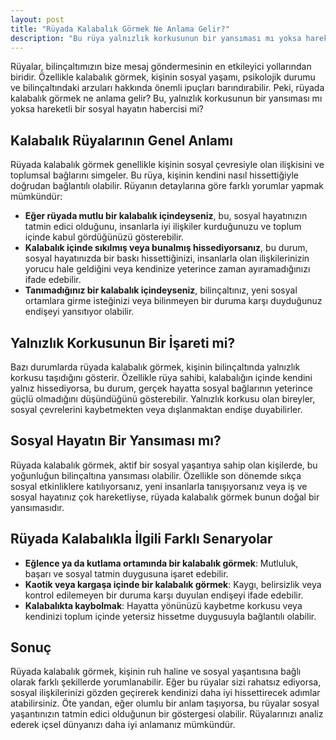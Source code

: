 ```yaml
---
layout: post
title: "Rüyada Kalabalık Görmek Ne Anlama Gelir?"
description: "Bu rüya yalnızlık korkusunun bir yansıması mı yoksa hareketli bir sosyal hayatın habercisi mi?"
---
```


Rüyalar, bilinçaltımızın bize mesaj göndermesinin en etkileyici yollarından biridir. Özellikle kalabalık görmek, kişinin sosyal yaşamı, psikolojik durumu ve bilinçaltındaki arzuları hakkında önemli ipuçları barındırabilir. Peki, rüyada kalabalık görmek ne anlama gelir? Bu, yalnızlık korkusunun bir yansıması mı yoksa hareketli bir sosyal hayatın habercisi mi?

## Kalabalık Rüyalarının Genel Anlamı

Rüyada kalabalık görmek genellikle kişinin sosyal çevresiyle olan ilişkisini ve toplumsal bağlarını simgeler. Bu rüya, kişinin kendini nasıl hissettiğiyle doğrudan bağlantılı olabilir. Rüyanın detaylarına göre farklı yorumlar yapmak mümkündür:

- **Eğer rüyada mutlu bir kalabalık içindeyseniz**, bu, sosyal hayatınızın tatmin edici olduğunu, insanlarla iyi ilişkiler kurduğunuzu ve toplum içinde kabul gördüğünüzü gösterebilir.
- **Kalabalık içinde sıkılmış veya bunalmış hissediyorsanız**, bu durum, sosyal hayatınızda bir baskı hissettiğinizi, insanlarla olan ilişkilerinizin yorucu hale geldiğini veya kendinize yeterince zaman ayıramadığınızı ifade edebilir.
- **Tanımadığınız bir kalabalık içindeyseniz**, bilinçaltınız, yeni sosyal ortamlara girme isteğinizi veya bilinmeyen bir duruma karşı duyduğunuz endişeyi yansıtıyor olabilir.

## Yalnızlık Korkusunun Bir İşareti mi?

Bazı durumlarda rüyada kalabalık görmek, kişinin bilinçaltında yalnızlık korkusu taşıdığını gösterir. Özellikle rüya sahibi, kalabalığın içinde kendini yalnız hissediyorsa, bu durum, gerçek hayatta sosyal bağlarının yeterince güçlü olmadığını düşündüğünü gösterebilir. Yalnızlık korkusu olan bireyler, sosyal çevrelerini kaybetmekten veya dışlanmaktan endişe duyabilirler.

## Sosyal Hayatın Bir Yansıması mı?

Rüyada kalabalık görmek, aktif bir sosyal yaşantıya sahip olan kişilerde, bu yoğunluğun bilinçaltına yansıması olabilir. Özellikle son dönemde sıkça sosyal etkinliklere katılıyorsanız, yeni insanlarla tanışıyorsanız veya iş ve sosyal hayatınız çok hareketliyse, rüyada kalabalık görmek bunun doğal bir yansımasıdır.

## Rüyada Kalabalıkla İlgili Farklı Senaryolar

- **Eğlence ya da kutlama ortamında bir kalabalık görmek**: Mutluluk, başarı ve sosyal tatmin duygusuna işaret edebilir.
- **Kaotik veya kargaşa içinde bir kalabalık görmek**: Kaygı, belirsizlik veya kontrol edilemeyen bir duruma karşı duyulan endişeyi ifade edebilir.
- **Kalabalıkta kaybolmak**: Hayatta yönünüzü kaybetme korkusu veya kendinizi toplum içinde yetersiz hissetme duygusuyla bağlantılı olabilir.

## Sonuç

Rüyada kalabalık görmek, kişinin ruh haline ve sosyal yaşantısına bağlı olarak farklı şekillerde yorumlanabilir. Eğer bu rüyalar sizi rahatsız ediyorsa, sosyal ilişkilerinizi gözden geçirerek kendinizi daha iyi hissettirecek adımlar atabilirsiniz. Öte yandan, eğer olumlu bir anlam taşıyorsa, bu rüyalar sosyal yaşantınızın tatmin edici olduğunun bir göstergesi olabilir. Rüyalarınızı analiz ederek içsel dünyanızı daha iyi anlamanız mümkündür.
